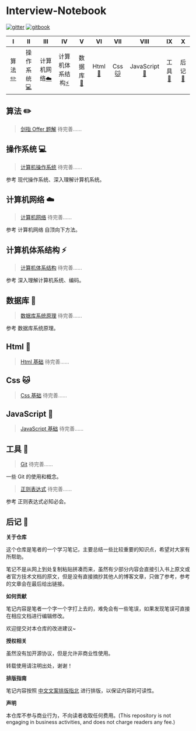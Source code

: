 # Interview-Notebook

[![gitter](https://img.shields.io/badge/_-gitter-blue.svg)]() [![gitbook](https://img.shields.io/badge/>-gitbook-blue.svg)]() 

|               Ⅰ                |                    Ⅱ                     |                   Ⅲ                    |                     Ⅳ                      |                     Ⅴ                      |                   Ⅵ                   |           Ⅶ           |                   Ⅷ                    |              Ⅸ               |            Ⅹ             |
| :----------------------------: | :--------------------------------------: | :------------------------------------: | :----------------------------------------: | :----------------------------------------: | :-----------------------------------: | :-------------------: | :------------------------------------: | :--------------------------: | :----------------------: |
| 算法[:pencil2:](#算法-pencil2) | 操作系统[:computer:](#操作系统-computer) | 计算机网络[:cloud:](#计算机网络-cloud) | 计算机体系结构[:zap:](#计算机体系结构-zap) | 数据库[:floppy_disk:](#数据库-floppy_disk) | Html [:baby_chick:](#Html-baby_chick) | Css [:cat:](#Css-cat) | JavaScript[:koala:](#JavaScript-koala) | 工具[:hammer:](#工具-hammer) | 后记[:memo:](#后记-memo) |

## 算法 :pencil2:

> [剑指 Offer 题解]() 待完善......

## 操作系统 :computer:

> [计算机操作系统](https://github.com/CavsZhouyou/Interview-Notebook/blob/master/%E6%93%8D%E4%BD%9C%E7%B3%BB%E7%BB%9F/%E8%AE%A1%E7%AE%97%E6%9C%BA%E6%93%8D%E4%BD%9C%E7%B3%BB%E7%BB%9F.md) 待完善......

参考 现代操作系统、深入理解计算机系统。

## 计算机网络 :cloud:

> [计算机网络]() 待完善......

参考 计算机网络 自顶向下方法。

## 计算机体系结构 :zap:

> [计算机体系结构]() 待完善......

参考 深入理解计算机系统、编码。

## 数据库 :floppy_disk:

> [数据库系统原理]() 待完善......

参考 数据库系统原理。

## Html :baby_chick:

> [Html 基础](https://github.com/CavsZhouyou/Interview-Notebook/blob/master/Html/Html.md) 待完善......

## Css :cat:

> [Css 基础](https://github.com/CavsZhouyou/Interview-Notebook/tree/master/Css) 待完善......

## JavaScript :koala:

> [JavaScript 基础]() 待完善......

## 工具 :hammer:

> [Git]() 待完善......

一些 Git 的使用和概念。

> [正则表达式]() 待完善......

参考 正则表达式必知必会。


## 后记 :memo:

**关于仓库**

这个仓库是笔者的一个学习笔记，主要总结一些比较重要的知识点，希望对大家有所帮助。

笔记不是从网上到处复制粘贴拼凑而来，虽然有少部分内容会直接引入书上原文或者官方技术文档的原文，但是没有直接摘抄其他人的博客文章，只做了参考，参考的文章会在最后给出链接。

**如何贡献**

笔记内容是笔者一个字一个字打上去的，难免会有一些笔误，如果发现笔误可直接在相应文档进行编辑修改。

欢迎提交对本仓库的改进建议~

**授权相关**

虽然没有加开源协议，但是允许非商业性使用。

转载使用请注明出处，谢谢！

**排版指南**

笔记内容按照 [中文文案排版指北](http://mazhuang.org/wiki/chinese-copywriting-guidelines/) 进行排版，以保证内容的可读性。

**声明**

本仓库不参与商业行为，不向读者收取任何费用。(This repository is not engaging in business activities, and does not charge readers any fee.)
